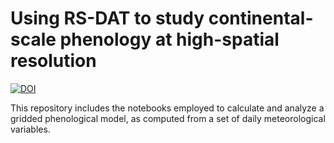 # Using RS-DAT to study continental-scale phenology at high-spatial resolution

[![DOI](https://zenodo.org/badge/738698684.svg)](https://zenodo.org/doi/10.5281/zenodo.10456729)

This repository includes the notebooks employed to calculate and analyze a gridded 
phenological model, as computed from a set of daily meteorological variables. 

